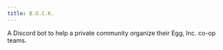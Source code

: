 ```yaml
---
title: B.O.C.K.
---
```


A Discord bot to help a private community organize their Egg, Inc. co-op teams.
